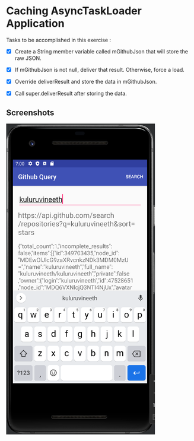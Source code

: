# Caching AsyncTaskLoader Application

Tasks to be accomplished in this exercise :
- [x] Create a String member variable called mGithubJson that will store the raw JSON.
- [x] If mGithubJson is not null, deliver that result. Otherwise, force a load.
- [x] Override deliverResult and store the data in mGithubJson.
- [x] Call super.deliverResult after storing the data.


## Screenshots

![img1](https://github.com/kuluruvineeth/CoreAndroidConcepts/blob/5b.3-PolishAsyncTask/Screenshots/img.png)
